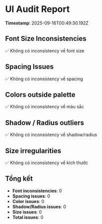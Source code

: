 # UI Audit Report
**Timestamp**: 2025-09-16T00:49:30.192Z

## Font Size Inconsistencies
✅ Không có inconsistency về font size

## Spacing Issues
✅ Không có inconsistency về spacing

## Colors outside palette
✅ Không có inconsistency về màu sắc

## Shadow / Radius outliers
✅ Không có inconsistency về shadow/radius

## Size irregularities
✅ Không có inconsistency về kích thước

## Tổng kết
- **Font inconsistencies**: 0
- **Spacing issues**: 0
- **Color issues**: 0
- **Shadow/Radius issues**: 0
- **Size issues**: 0
- **Total issues**: 0
